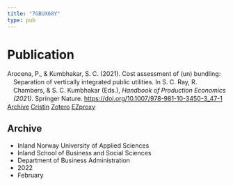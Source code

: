 ```yaml
---
title: "7GBUX68Y"
type: pub
---
```

<h1>Publication</h1>
<article id="csl-bib-container-7GBUX68Y" class="csl-bib-container">
  <div class="csl-bib-body" style="line-height: 1.35; padding-left: 1em; text-indent:-1em;">
  <div class="csl-entry">Arocena, P., &amp; Kumbhakar, S. C. (2021). Cost assessment of (un) bundling: Separation of vertically integrated public utilities. In S. C. Ray, R. Chambers, &amp; S. C. Kumbhakar (Eds.), <i>Handbook of Production Economics (2021)</i>. Springer Nature. <a href="https://doi.org/10.1007/978-981-10-3450-3_47-1">https://doi.org/10.1007/978-981-10-3450-3_47-1</a></div>
</div>
  <div class="csl-bib-buttons">
    <a href="#taxonomy-article-7GBUX68Y" class="csl-bib-button">Archive</a>
    <a href alt="Cristin URL" class="csl-bib-button">Cristin</a>
    <a href alt="Zotero URL" class="csl-bib-button">Zotero</a>
    <a href="http://ezproxy.inn.no/login?url=https://doi.org/10.1007/978-981-10-3450-3_47-1" class="csl-bib-button">EZproxy</a>
  </div>
  <div id="csl-bib-meta-container-7GBUX68Y"></div>
</article>
<div id="csl-bib-meta-7GBUX68Y" class="csl-bib-meta">
  <article id="taxonomy-article-7GBUX68Y" class="taxonomy-article">
    <h1>Archive</h1>
    <ul>
      <li>Inland Norway University of Applied Sciences</li>
      <li>Inland School of Business and Social Sciences</li>
      <li>Department of Business Administration</li>
      <li>2022</li>
      <li>February</li>
    </ul>
  </article>
</div>
